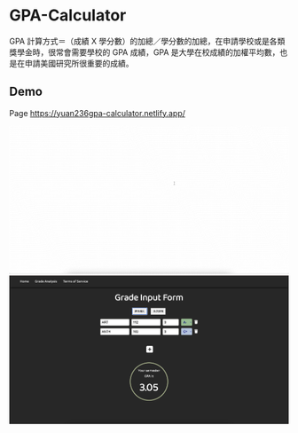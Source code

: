 # GPA-Calculator

GPA 計算方式＝（成績 X 學分數）的加總／學分數的加總，在申請學校或是各類獎學金時，很常會需要學校的 GPA 成績，GPA 是大學在校成績的加權平均數，也是在申請美國研究所很重要的成績。

## Demo

Page https://yuan236gpa-calculator.netlify.app/

![](./GPA-Calculator.gif)
![](./Demo.png)
